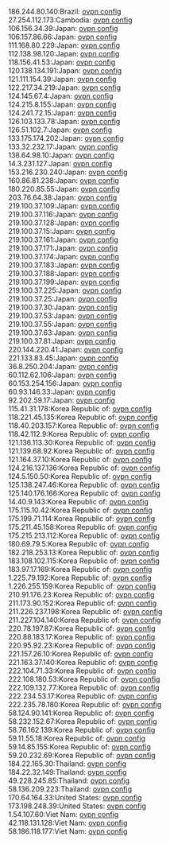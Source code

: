 186.244.80.140:Brazil: [ovpn config](vpn/186_244_80_140.ovpn)  
27.254.112.173:Cambodia: [ovpn config](vpn/27_254_112_173.ovpn)  
106.156.34.39:Japan: [ovpn config](vpn/106_156_34_39.ovpn)  
106.157.86.66:Japan: [ovpn config](vpn/106_157_86_66.ovpn)  
111.168.80.229:Japan: [ovpn config](vpn/111_168_80_229.ovpn)  
112.138.98.120:Japan: [ovpn config](vpn/112_138_98_120.ovpn)  
118.156.41.53:Japan: [ovpn config](vpn/118_156_41_53.ovpn)  
120.138.134.191:Japan: [ovpn config](vpn/120_138_134_191.ovpn)  
121.111.154.39:Japan: [ovpn config](vpn/121_111_154_39.ovpn)  
122.217.34.219:Japan: [ovpn config](vpn/122_217_34_219.ovpn)  
124.145.67.4:Japan: [ovpn config](vpn/124_145_67_4.ovpn)  
124.215.8.155:Japan: [ovpn config](vpn/124_215_8_155.ovpn)  
124.241.72.15:Japan: [ovpn config](vpn/124_241_72_15.ovpn)  
126.103.133.78:Japan: [ovpn config](vpn/126_103_133_78.ovpn)  
126.51.102.7:Japan: [ovpn config](vpn/126_51_102_7.ovpn)  
133.175.174.202:Japan: [ovpn config](vpn/133_175_174_202.ovpn)  
133.32.232.17:Japan: [ovpn config](vpn/133_32_232_17.ovpn)  
138.64.98.10:Japan: [ovpn config](vpn/138_64_98_10.ovpn)  
14.3.231.127:Japan: [ovpn config](vpn/14_3_231_127.ovpn)  
153.216.230.240:Japan: [ovpn config](vpn/153_216_230_240.ovpn)  
160.86.81.238:Japan: [ovpn config](vpn/160_86_81_238.ovpn)  
180.220.85.55:Japan: [ovpn config](vpn/180_220_85_55.ovpn)  
203.76.64.38:Japan: [ovpn config](vpn/203_76_64_38.ovpn)  
219.100.37.109:Japan: [ovpn config](vpn/219_100_37_109.ovpn)  
219.100.37.116:Japan: [ovpn config](vpn/219_100_37_116.ovpn)  
219.100.37.128:Japan: [ovpn config](vpn/219_100_37_128.ovpn)  
219.100.37.15:Japan: [ovpn config](vpn/219_100_37_15.ovpn)  
219.100.37.161:Japan: [ovpn config](vpn/219_100_37_161.ovpn)  
219.100.37.171:Japan: [ovpn config](vpn/219_100_37_171.ovpn)  
219.100.37.174:Japan: [ovpn config](vpn/219_100_37_174.ovpn)  
219.100.37.183:Japan: [ovpn config](vpn/219_100_37_183.ovpn)  
219.100.37.188:Japan: [ovpn config](vpn/219_100_37_188.ovpn)  
219.100.37.199:Japan: [ovpn config](vpn/219_100_37_199.ovpn)  
219.100.37.225:Japan: [ovpn config](vpn/219_100_37_225.ovpn)  
219.100.37.25:Japan: [ovpn config](vpn/219_100_37_25.ovpn)  
219.100.37.30:Japan: [ovpn config](vpn/219_100_37_30.ovpn)  
219.100.37.53:Japan: [ovpn config](vpn/219_100_37_53.ovpn)  
219.100.37.55:Japan: [ovpn config](vpn/219_100_37_55.ovpn)  
219.100.37.63:Japan: [ovpn config](vpn/219_100_37_63.ovpn)  
219.100.37.81:Japan: [ovpn config](vpn/219_100_37_81.ovpn)  
220.144.220.41:Japan: [ovpn config](vpn/220_144_220_41.ovpn)  
221.133.83.45:Japan: [ovpn config](vpn/221_133_83_45.ovpn)  
36.8.250.204:Japan: [ovpn config](vpn/36_8_250_204.ovpn)  
60.112.62.106:Japan: [ovpn config](vpn/60_112_62_106.ovpn)  
60.153.254.156:Japan: [ovpn config](vpn/60_153_254_156.ovpn)  
60.93.146.33:Japan: [ovpn config](vpn/60_93_146_33.ovpn)  
92.202.59.17:Japan: [ovpn config](vpn/92_202_59_17.ovpn)  
115.41.31.178:Korea Republic of: [ovpn config](vpn/115_41_31_178.ovpn)  
118.221.45.135:Korea Republic of: [ovpn config](vpn/118_221_45_135.ovpn)  
118.40.203.157:Korea Republic of: [ovpn config](vpn/118_40_203_157.ovpn)  
118.42.112.9:Korea Republic of: [ovpn config](vpn/118_42_112_9.ovpn)  
121.136.113.30:Korea Republic of: [ovpn config](vpn/121_136_113_30.ovpn)  
121.139.68.92:Korea Republic of: [ovpn config](vpn/121_139_68_92.ovpn)  
121.164.37.10:Korea Republic of: [ovpn config](vpn/121_164_37_10.ovpn)  
124.216.137.136:Korea Republic of: [ovpn config](vpn/124_216_137_136.ovpn)  
124.5.150.50:Korea Republic of: [ovpn config](vpn/124_5_150_50.ovpn)  
125.138.247.46:Korea Republic of: [ovpn config](vpn/125_138_247_46.ovpn)  
125.140.176.166:Korea Republic of: [ovpn config](vpn/125_140_176_166.ovpn)  
14.40.9.143:Korea Republic of: [ovpn config](vpn/14_40_9_143.ovpn)  
175.115.10.42:Korea Republic of: [ovpn config](vpn/175_115_10_42.ovpn)  
175.199.71.114:Korea Republic of: [ovpn config](vpn/175_199_71_114.ovpn)  
175.211.45.158:Korea Republic of: [ovpn config](vpn/175_211_45_158.ovpn)  
175.215.213.112:Korea Republic of: [ovpn config](vpn/175_215_213_112.ovpn)  
180.69.79.5:Korea Republic of: [ovpn config](vpn/180_69_79_5.ovpn)  
182.218.253.13:Korea Republic of: [ovpn config](vpn/182_218_253_13.ovpn)  
183.108.102.115:Korea Republic of: [ovpn config](vpn/183_108_102_115.ovpn)  
183.97.17.169:Korea Republic of: [ovpn config](vpn/183_97_17_169.ovpn)  
1.225.79.192:Korea Republic of: [ovpn config](vpn/1_225_79_192.ovpn)  
1.226.255.159:Korea Republic of: [ovpn config](vpn/1_226_255_159.ovpn)  
210.91.176.23:Korea Republic of: [ovpn config](vpn/210_91_176_23.ovpn)  
211.173.90.152:Korea Republic of: [ovpn config](vpn/211_173_90_152.ovpn)  
211.226.237.198:Korea Republic of: [ovpn config](vpn/211_226_237_198.ovpn)  
211.227.104.140:Korea Republic of: [ovpn config](vpn/211_227_104_140.ovpn)  
220.78.197.87:Korea Republic of: [ovpn config](vpn/220_78_197_87.ovpn)  
220.88.183.17:Korea Republic of: [ovpn config](vpn/220_88_183_17.ovpn)  
220.95.92.23:Korea Republic of: [ovpn config](vpn/220_95_92_23.ovpn)  
221.157.26.10:Korea Republic of: [ovpn config](vpn/221_157_26_10.ovpn)  
221.163.37.140:Korea Republic of: [ovpn config](vpn/221_163_37_140.ovpn)  
222.104.71.33:Korea Republic of: [ovpn config](vpn/222_104_71_33.ovpn)  
222.108.180.53:Korea Republic of: [ovpn config](vpn/222_108_180_53.ovpn)  
222.109.132.77:Korea Republic of: [ovpn config](vpn/222_109_132_77.ovpn)  
222.234.53.17:Korea Republic of: [ovpn config](vpn/222_234_53_17.ovpn)  
222.235.78.180:Korea Republic of: [ovpn config](vpn/222_235_78_180.ovpn)  
58.124.90.141:Korea Republic of: [ovpn config](vpn/58_124_90_141.ovpn)  
58.232.152.67:Korea Republic of: [ovpn config](vpn/58_232_152_67.ovpn)  
58.76.162.139:Korea Republic of: [ovpn config](vpn/58_76_162_139.ovpn)  
59.11.55.18:Korea Republic of: [ovpn config](vpn/59_11_55_18.ovpn)  
59.14.85.155:Korea Republic of: [ovpn config](vpn/59_14_85_155.ovpn)  
59.20.232.69:Korea Republic of: [ovpn config](vpn/59_20_232_69.ovpn)  
184.22.165.30:Thailand: [ovpn config](vpn/184_22_165_30.ovpn)  
184.22.32.149:Thailand: [ovpn config](vpn/184_22_32_149.ovpn)  
49.228.245.85:Thailand: [ovpn config](vpn/49_228_245_85.ovpn)  
58.136.209.223:Thailand: [ovpn config](vpn/58_136_209_223.ovpn)  
170.64.164.33:United States: [ovpn config](vpn/170_64_164_33.ovpn)  
173.198.248.39:United States: [ovpn config](vpn/173_198_248_39.ovpn)  
1.54.107.60:Viet Nam: [ovpn config](vpn/1_54_107_60.ovpn)  
42.118.131.128:Viet Nam: [ovpn config](vpn/42_118_131_128.ovpn)  
58.186.118.177:Viet Nam: [ovpn config](vpn/58_186_118_177.ovpn)  
